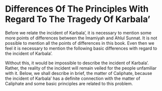 Differences Of The Principles With Regard To The Tragedy Of Karbala’
====================================================================

Before we relate the incident of Karbala’, it is necessary to mention
some more points of differences between the Imamiyah and Ahlul Sunnat.
It is not possible to mention all the points of differences in this
book. Even then we feel it is necessary to mention the following basic
differences with regard to the incident of Karbala’.

Without this, it would be impossible to describe the incident of
Karbala’. Rather, the reality of the incident will remain veiled for the
people unfamiliar with it. Below, we shall describe in brief, the matter
of Caliphate, because the incident of Karbala’ has a definite connection
with the matter of Caliphate and some basic principles are related to
this problem.



